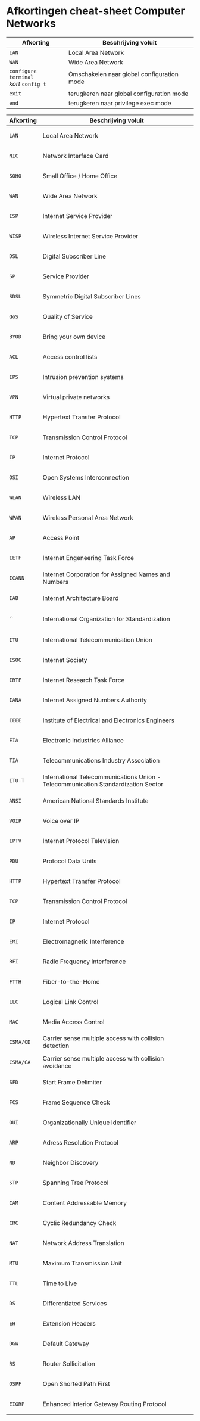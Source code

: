 # Afkortingen cheat-sheet Computer Networks

| Afkorting | Beschrijving voluit |
| -------- | -------------|
| `LAN` | Local Area Network |
| `WAN` | Wide Area Network |
| `configure terminal` </br> _kort_ `config t`| Omschakelen naar global configuration mode |
| `exit` | terugkeren naar global configuration mode |
| `end` | terugkeren naar privilege exec mode |


<table>
<thead>
<th>Afkorting</th>
<th>Beschrijving voluit</th>
</thead>
<tbody>
<tr>
<td>

`LAN`

</td>
<td>Local Area Network</td>
</tr>
<tr>
<td>

`NIC`

</td>
<td>Network Interface Card</td>
</tr>
<tr>
<tr>
<td>

`SOHO`

</td>
<td>Small Office / Home Office</td>
</tr>
<tr>
<td>

`WAN`

</td>
<td>Wide Area Network</td>
</tr>
<tr>
<td>

`ISP`

</td>
<td>Internet Service Provider</td>
</tr>
<td>

`WISP`

</td>
<td>Wireless Internet Service Provider</td>
</tr>
<tr><td>

`DSL`

</td><td>Digital Subscriber Line</td></tr>
<tr><td>

`SP`

</td><td>Service Provider</td></tr>
<tr><td>

`SDSL`

</td><td>Symmetric Digital Subscriber Lines</td></tr>
<tr><td>

`QoS`

</td><td>Quality of Service</td></tr>
<tr><td>

`BYOD`

</td><td>Bring your own device</td></tr>
<tr><td>

`ACL`

</td><td>Access control lists</td></tr>
<tr><td>

`IPS`

</td><td>Intrusion prevention systems</td></tr>
<tr><td>

`VPN`

</td><td>Virtual private networks</td></tr>
<tr><td>

`HTTP`

</td><td>Hypertext Transfer Protocol</td></tr>
<tr><td>

`TCP`

</td><td>Transmission Control Protocol</td></tr>
<tr><td>

`IP`

</td><td>Internet Protocol</td></tr>
<tr><td>

`OSI`

</td><td>Open Systems Interconnection</td></tr>
<tr><td>

`WLAN`

</td><td>Wireless LAN</td></tr>
<tr><td>

`WPAN`

</td><td>Wireless Personal Area Network</td></tr>
<tr><td>

`AP`

</td><td>Access Point</td></tr>
<tr><td>

`IETF`

</td>
<td>Internet Engeneering Task Force</td>
</tr>
<tr><td>

`ICANN`

</td><td>Internet Corporation for Assigned Names and Numbers</td></tr>
<tr><td>

`IAB`

</td><td>Internet Architecture Board</td></tr>
<tr><td>

``

</td><td>International Organization for Standardization</td></tr>
<tr><td>

`ITU`

</td><td>International Telecommunication Union</td></tr>
<tr><td>

`ISOC`

</td><td>Internet Society</td></tr>
<tr><td>

`IRTF`

</td><td>Internet Research Task Force</td></tr>
<tr><td>

`IANA`

</td><td>Internet Assigned Numbers Authority</td></tr>
<tr><td>

`IEEE`

</td><td>Institute of Electrical and Electronics Engineers</td></tr>
<tr><td>

`EIA`

</td><td>Electronic Industries Alliance</td></tr>
<tr><td>

`TIA`

</td><td>Telecommunications Industry Association</td></tr>
<tr><td>

`ITU-T`

</td><td>International Telecommunications Union - Telecommunication Standardization Sector</td></tr>
<tr><td>

`ANSI`

</td><td>American National Standards Institute</td></tr>
<tr><td>

`VOIP`

</td><td>Voice over IP</td></tr>
<tr><td>

`IPTV`

</td><td>Internet Protocol Television</td></tr>
<tr><td>

`PDU`

</td><td>Protocol Data Units</td></tr>
<tr><td>

`HTTP`

</td><td>Hypertext Transfer Protocol</td></tr>
<tr><td>

`TCP`

</td><td>Transmission Control Protocol</td></tr>
<tr><td>

`IP`

</td><td>Internet Protocol</td></tr>
<tr><td>

`EMI`

</td><td>Electromagnetic Interference</td></tr>
<tr><td>

`RFI`

</td><td>Radio Frequency Interference</td></tr>
<tr><td>

`FTTH`

</td><td>Fiber-to-the-Home</td></tr>
<tr><td>

`LLC`

</td><td>Logical Link Control</td></tr>
<tr><td>

`MAC`

</td><td>Media Access Control</td></tr>
<tr><td>

`CSMA/CD`

</td><td>Carrier sense multiple access with collision detection</td></tr>
<tr><td>

`CSMA/CA`

</td><td>Carrier sense multiple access with collision avoidance</td></tr>
<tr><td>

`SFD`

</td><td>Start Frame Delimiter</td></tr>
<tr><td>

`FCS`

</td><td>Frame Sequence Check</td></tr>
<tr><td>

`OUI`

</td><td>Organizationally Unique Identifier</td></tr>
<tr><td>

`ARP`

</td><td>Adress Resolution Protocol</td></tr>
<tr><td>

`ND`

</td><td>Neighbor Discovery</td></tr>
<tr><td>

`STP`

</td><td>Spanning Tree Protocol</td></tr>
<tr><td>

`CAM`

</td><td>Content Addressable Memory</td></tr>
<tr><td>

`CRC`

</td><td>Cyclic Redundancy Check</td></tr>
<tr><td>

`NAT`

</td><td>Network Address Translation</td></tr>
<tr><td>

`MTU`

</td><td>Maximum Transmission Unit</td></tr>
<tr><td>

`TTL`

</td><td>Time to Live</td></tr>
<tr><td>

`DS`

</td><td>Differentiated Services</td></tr>
<tr><td>

`EH`

</td><td>Extension Headers</td></tr>
<tr><td>

`DGW`

</td><td>Default Gateway</td></tr>
<tr><td>

`RS`

</td><td>Router Sollicitation</td></tr>
<tr><td>

`OSPF`

</td><td>Open Shorted Path First</td></tr>
<tr><td>

`EIGRP`

</td><td>Enhanced Interior Gateway Routing Protocol</td></tr>
</tbody>
</table>

